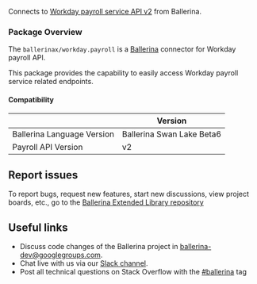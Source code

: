 Connects to [Workday payroll service API v2](https://community.workday.com/sites/default/files/file-hosting/restapi/index.html) from Ballerina.

### Package Overview

The `ballerinax/workday.payroll` is a [Ballerina](https://ballerina.io/) connector for Workday payroll API.  

This package provides the capability to easily access Workday payroll service related endpoints.

#### Compatibility
|                               | Version                    |
|-------------------------------|----------------------------|
| Ballerina Language Version    | Ballerina Swan Lake Beta6  |
| Payroll API Version           | v2                         |

## Report issues
To report bugs, request new features, start new discussions, view project boards, etc., go to the [Ballerina Extended Library repository](https://github.com/ballerina-platform/ballerina-extended-library)

## Useful links
- Discuss code changes of the Ballerina project in [ballerina-dev@googlegroups.com](mailto:ballerina-dev@googlegroups.com).
- Chat live with us via our [Slack channel](https://ballerina.io/community/slack/).
- Post all technical questions on Stack Overflow with the [#ballerina](https://stackoverflow.com/questions/tagged/ballerina) tag
